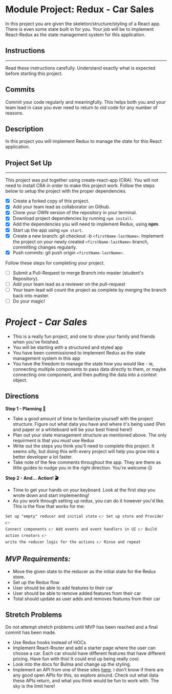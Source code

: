 # Module Project: Redux - Car Sales

In this project you are given the skeleton/structure/styling of a React app.
There is even some state built in for you. Your job will be to implement
React-Redux as the state management system for this application.

## Instructions

---

Read these instructions carefully. Understand exactly what is expected before
starting this project.

## Commits

Commit your code regularly and meaningfully. This helps both you and your team
lead in case you ever need to return to old code for any number of reasons.

## Description

In this project you will implement Redux to manage the state for this React
application.

## Project Set Up

---

This project was put together using create-react-app (CRA). You will not need to
install CRA in order to make this project work. Follow the steps below to setup
the project with the proper dependencies.

- [x] Create a forked copy of this project.
- [x] Add your team lead as collaborator on Github.
- [x] Clone your OWN version of the repository in your terminal.
- [x] Download project dependencies by running `npm install`.
- [x] Add the dependencies you will need to implement Redux, using **npm**.
- [x] Start up the app using `npm start`.
- [x] Create a new branch: git checkout -b `<firstName-lastName>`. Implement the
      project on your newly created `<firstName-lastName>` branch, committing
      changes regularly.
- [x] Push commits: git push origin `<firstName-lastName>`.

Follow these steps for completing your project.

- [ ] Submit a Pull-Request to merge Branch into master (student's Repository).
- [ ] Add your team lead as a reviewer on the pull-request
- [ ] Your team lead will count the project as complete by merging the branch
      back into master.
- [ ] Do your magic!

# _Project - Car Sales_

- This is a really fun project, and one to show your family and friends when
  you've finished.
- You will be starting with a structured and styled app
- You have been commissioned to implement Redux as the state management system
  in this app
- You have the freedom to manage the state how you would like - ie, connecting
  multiple components to pass data directly to them, or maybe connecting one
  component, and then putting the data into a context object.

## Directions

**Step 1 - Planning 📝**

- Take a good amount of time to familiarize yourself with the project structure.
  Figure out what data you have and where it's being used (Pen and paper or a
  whiteboard will be your best friend here!)
- Plan out your state management structure as mentioned above. The only
  requirment is that you _must_ use Redux
- Write out the steps you think you'll need to complete this project. It seems
  silly, but doing this with every project will help you grow into a better
  developer a lot faster.
- Take note of the few comments throughout the app. They are there as little
  guides to nudge you in the right direction. You're welcome 😉

**Step 2 - And... Action! 🎬**

- Time to get your hands on your keyboard. Look at the first step you wrote down
  and start implementing!
- As you work through setting up redux, you can do it however you'd like. This
  is the flow that works for me:

```text
Set up "empty" reducer and initial state 👉 Set up store and Provider 👉
Connect components 👉 Add events and event handlers in UI 👉 Build action creators 👉
write the reducer logic for the actions 👉 Rinse and repeat
```

## _MVP Requirements:_

- Move the given state to the reducer as the initial state for the Redux store.
- Set up the Redux flow
- User should be able to add features to their car
- User should be able to remove added features from their car
- Total should update as user adds and removes features from their car

## Stretch Problems

Do not attempt stretch problems until MVP has been reached and a final commit
has been made.

- Use Redux hooks instead of HOCs
- Implement React-Router and add a starter page where the user can choose a car.
  Each car should have different features that have different pricing. Have fun
  with this! It could end up being really cool.
- Look into the docs for Bulma and change up the styling.
- Implement an API from one of these sites
  [here](https://www.google.com/search?q=car+sales+api&rlz=1C5CHFA_enUS809US809&oq=car+sales+api&aqs=chrome..69i57j0l5.3580j0j1&sourceid=chrome&ie=UTF-8).
  I don't know if there are any good open APIs for this, so explore around.
  Check out what data these APIs return, and what you think would be fun to work
  with. The sky is the limit here!
